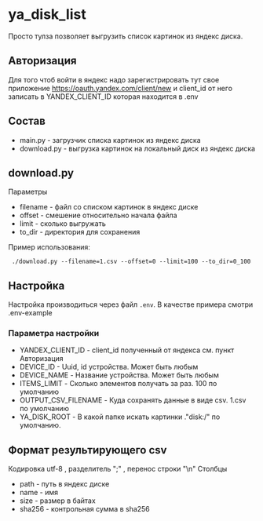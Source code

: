 # ya_disk_list

Просто тулза позволяет выгрузить список картинок из яндекс диска.

## Авторизация

Для того чтоб войти в яндекс надо зарегистрировать тут свое приложение
https://oauth.yandex.com/client/new и client_id от него записать в
YANDEX_CLIENT_ID которая находится в .env

## Состав
* main.py - загрузчик списка картинок из яндекс диска
* download.py - выгрузка картинок на локальный диск из яндекс диска

## download.py
Параметры 
* filename - файл со списком картинок в яндекс диске
* offset - смешение относительно начала файла
* limit - сколько выгружать
* to_dir - директория для сохранения

Пример использования: 
```
 ./download.py --filename=1.csv --offset=0 --limit=100 --to_dir=0_100
```

## Настройка

Настройка производиться через файл ```.env```. В качестве примера смотри .env-example

### Параметра настройки

* YANDEX_CLIENT_ID - client_id полученный от яндекса см. пункт Авторизация
* DEVICE_ID - Uuid, id устройства. Может быть любым
* DEVICE_NAME - Название устройства. Может быть любым
* ITEMS_LIMIT - Сколько элементов получать за раз. 100 по умолчанию
* OUTPUT_CSV_FILENAME - Куда сохранять данные в виде csv. 1.csv по умолчанию
* YA_DISK_ROOT - В какой папке искать картинки ."disk:/" по умолчанию.

## Формат результирующего csv

Кодировка utf-8 , разделитель ";" , перенос строки "\n"
Столбцы

* path - путь в яндекс диске
* name - имя
* size - размер в байтах
* sha256 - контрольная сумма в sha256
